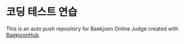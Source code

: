 # 코딩 테스트 연습
This is an auto push repository for Baekjoon Online Judge created with [BaekjoonHub](https://github.com/BaekjoonHub/BaekjoonHub).
